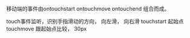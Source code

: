 移动端的事件由ontouchstart
ontouchmove ontouchend 
组合而成。

touch事件监听，识别手指滑动的方向， 
向左滑， 向右滑
touchstart  起始点
touchmove  跟起始点比较， 
30px 

